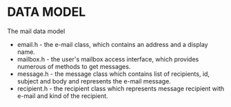 DATA MODEL
===================================
The mail data model
  * email.h - the e-mail class, which contains an address and a display name.
  * mailbox.h - the user's mailbox access interface, which provides numerous of methods to get messages.
  * message.h - the message class which contains list of recipients, id, subject and body and represents the e-mail message.
  * recipient.h - the recipient class which represents message recipient with e-mail and kind of the recipient.